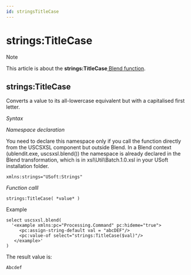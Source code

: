 ```yaml
---
id: stringsTitleCase
---
```


# strings:TitleCase



> [!NOTE]
> This article is about the **strings:TitleCase**[ Blend function](/docs/Repositories/Blend%20functions).

## **strings:TitleCase**

Converts a value to its all-lowercase equivalent but with a capitalised first letter.

*Syntax*

*Namespace declaration*

You need to declare this namespace only if you call the function directly from the USCSXSL component but outside Blend. In a Blend context (ublendit.exe, uscsxsl.blend()) the namespace is already declared in the Blend transformation, which is in xsl\\Util\\Batch.1.0.xsl in your USoft installation folder.

```
xmlns:strings="USoft:Strings"
```

*Function calll*

```
strings:TitleCase( *value* )
```

Example

```language-xml
select uscsxsl.blend(
  '<example xmlns:pc="Processing.Command" pc:hideme="true">
     <pc:assign-string-default val = "abcDEF"/>
     <pc:value-of select="strings:TitleCase($val)"/>
   </example>'
)
```

The result value is:

```
Abcdef
```

 
